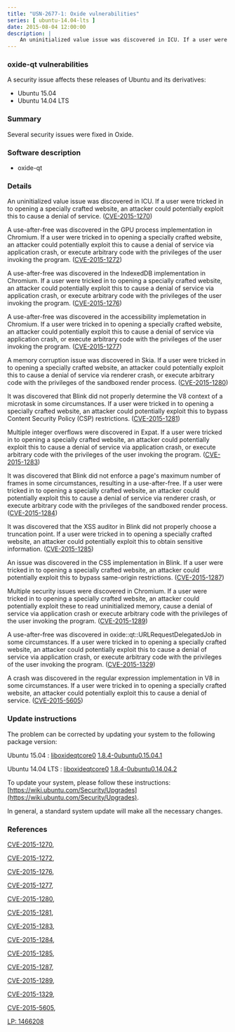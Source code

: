 ```yaml
---
title: "USN-2677-1: Oxide vulnerabilities"
series: [ ubuntu-14.04-lts ]
date: 2015-08-04 12:00:00
description: |
    An uninitialized value issue was discovered in ICU. If a user were tricked in to opening a specially crafted website, an attacker could potentially exploit this to cause a denial of service. ([CVE-2015-1270](http://people.ubuntu.com/~ubuntu-security/cve/CVE-2015-1270))
--- 
```

 
### oxide-qt vulnerabilities

A security issue affects these releases of Ubuntu and its derivatives:

* Ubuntu 15.04
* Ubuntu 14.04 LTS

### Summary

Several security issues were fixed in Oxide. 

### Software description

* oxide-qt 

### Details

An uninitialized value issue was discovered in ICU. If a user were tricked in to opening a specially crafted website, an attacker could potentially exploit this to cause a denial of service. ([CVE-2015-1270](http://people.ubuntu.com/~ubuntu-security/cve/CVE-2015-1270))

A use-after-free was discovered in the GPU process implementation in Chromium. If a user were tricked in to opening a specially crafted website, an attacker could potentially exploit this to cause a denial of service via application crash, or execute arbitrary code with the privileges of the user invoking the program. ([CVE-2015-1272](http://people.ubuntu.com/~ubuntu-security/cve/CVE-2015-1272))

A use-after-free was discovered in the IndexedDB implementation in Chromium. If a user were tricked in to opening a specially crafted website, an attacker could potentially exploit this to cause a denial of service via application crash, or execute arbitrary code with the privileges of the user invoking the program. ([CVE-2015-1276](http://people.ubuntu.com/~ubuntu-security/cve/CVE-2015-1276))

A use-after-free was discovered in the accessibility implemetation in Chromium. If a user were tricked in to opening a specially crafted website, an attacker could potentially exploit this to cause a denial of service via application crash, or execute arbitrary code with the privileges of the user invoking the program. ([CVE-2015-1277](http://people.ubuntu.com/~ubuntu-security/cve/CVE-2015-1277))

A memory corruption issue was discovered in Skia. If a user were tricked in to opening a specially crafted website, an attacker could potentially exploit this to cause a denial of service via renderer crash, or execute arbitrary code with the privileges of the sandboxed render process. ([CVE-2015-1280](http://people.ubuntu.com/~ubuntu-security/cve/CVE-2015-1280))

It was discovered that Blink did not properly determine the V8 context of a microtask in some circumstances. If a user were tricked in to opening a specially crafted website, an attacker could potentially exploit this to bypass Content Security Policy (CSP) restrictions. ([CVE-2015-1281](http://people.ubuntu.com/~ubuntu-security/cve/CVE-2015-1281))

Multiple integer overflows were discovered in Expat. If a user were tricked in to opening a specially crafted website, an attacker could potentially exploit this to cause a denial of service via application crash, or execute arbitrary code with the privileges of the user invoking the program. ([CVE-2015-1283](http://people.ubuntu.com/~ubuntu-security/cve/CVE-2015-1283))

It was discovered that Blink did not enforce a page&#39;s maximum number of frames in some circumstances, resulting in a use-after-free. If a user were tricked in to opening a specially crafted website, an attacker could potentially exploit this to cause a denial of service via renderer crash, or execute arbitrary code with the privileges of the sandboxed render process. ([CVE-2015-1284](http://people.ubuntu.com/~ubuntu-security/cve/CVE-2015-1284))

It was discovered that the XSS auditor in Blink did not properly choose a truncation point. If a user were tricked in to opening a specially crafted website, an attacker could potentially exploit this to obtain sensitive information. ([CVE-2015-1285](http://people.ubuntu.com/~ubuntu-security/cve/CVE-2015-1285))

An issue was discovered in the CSS implementation in Blink. If a user were tricked in to opening a specially crafted website, an attacker could potentially exploit this to bypass same-origin restrictions. ([CVE-2015-1287](http://people.ubuntu.com/~ubuntu-security/cve/CVE-2015-1287))

Multiple security issues were discovered in Chromium. If a user were tricked in to opening a specially crafted website, an attacker could potentially exploit these to read uninitialized memory, cause a denial of service via application crash or execute arbitrary code with the privileges of the user invoking the program. ([CVE-2015-1289](http://people.ubuntu.com/~ubuntu-security/cve/CVE-2015-1289))

A use-after-free was discovered in oxide::qt::URLRequestDelegatedJob in some circumstances. If a user were tricked in to opening a specially crafted website, an attacker could potentially exploit this to cause a denial of service via application crash, or execute arbitrary code with the privileges of the user invoking the program. ([CVE-2015-1329](http://people.ubuntu.com/~ubuntu-security/cve/CVE-2015-1329))

A crash was discovered in the regular expression implementation in V8 in some circumstances. If a user were tricked in to opening a specially crafted website, an attacker could potentially exploit this to cause a denial of service. ([CVE-2015-5605](http://people.ubuntu.com/~ubuntu-security/cve/CVE-2015-5605)) 

### Update instructions

The problem can be corrected by updating your system to the following package version:

Ubuntu 15.04
 : [liboxideqtcore0](https://launchpad.net/ubuntu/+source/oxide-qt) <span> [1.8.4-0ubuntu0.15.04.1](https://launchpad.net/ubuntu/+source/oxide-qt/1.8.4-0ubuntu0.15.04.1) </span> 

Ubuntu 14.04 LTS
 : [liboxideqtcore0](https://launchpad.net/ubuntu/+source/oxide-qt) <span> [1.8.4-0ubuntu0.14.04.2](https://launchpad.net/ubuntu/+source/oxide-qt/1.8.4-0ubuntu0.14.04.2) </span> 

To update your system, please follow these instructions: [https://wiki.ubuntu.com/Security/Upgrades](https://wiki.ubuntu.com/Security/Upgrades).

In general, a standard system update will make all the necessary changes. 

### References

 [CVE-2015-1270](http://people.ubuntu.com/~ubuntu-security/cve/CVE-2015-1270), 

 [CVE-2015-1272](http://people.ubuntu.com/~ubuntu-security/cve/CVE-2015-1272), 

 [CVE-2015-1276](http://people.ubuntu.com/~ubuntu-security/cve/CVE-2015-1276), 

 [CVE-2015-1277](http://people.ubuntu.com/~ubuntu-security/cve/CVE-2015-1277), 

 [CVE-2015-1280](http://people.ubuntu.com/~ubuntu-security/cve/CVE-2015-1280), 

 [CVE-2015-1281](http://people.ubuntu.com/~ubuntu-security/cve/CVE-2015-1281), 

 [CVE-2015-1283](http://people.ubuntu.com/~ubuntu-security/cve/CVE-2015-1283), 

 [CVE-2015-1284](http://people.ubuntu.com/~ubuntu-security/cve/CVE-2015-1284), 

 [CVE-2015-1285](http://people.ubuntu.com/~ubuntu-security/cve/CVE-2015-1285), 

 [CVE-2015-1287](http://people.ubuntu.com/~ubuntu-security/cve/CVE-2015-1287), 

 [CVE-2015-1289](http://people.ubuntu.com/~ubuntu-security/cve/CVE-2015-1289), 

 [CVE-2015-1329](http://people.ubuntu.com/~ubuntu-security/cve/CVE-2015-1329), 

 [CVE-2015-5605](http://people.ubuntu.com/~ubuntu-security/cve/CVE-2015-5605), 

 [LP: 1466208](https://launchpad.net/bugs/1466208)
 
